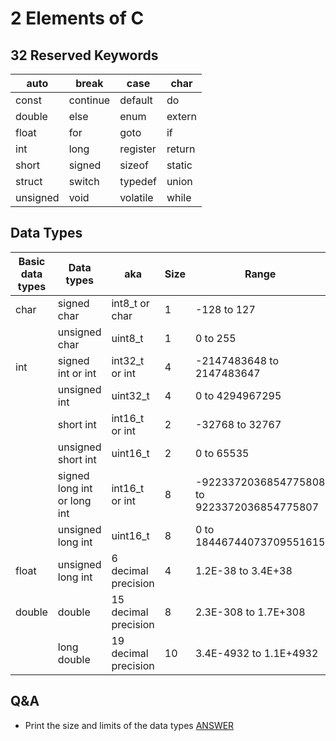 # 2 Elements of C

## 32 Reserved Keywords

| auto | break | case | char |
| --- | --- | --- | --- |
| const | continue | default | do |
| double | else | enum | extern |
| float | for | goto | if |
| int | long | register | return |
| short | signed | sizeof | static |
| struct | switch | typedef | union |
| unsigned | void | volatile | while |

## Data Types

| Basic data types | Data types | aka | Size | Range |
| --- | --- | --- | --- | --- |
| char | signed char | int8_t or char | 1 | -128 to 127 |
|   | unsigned char | uint8_t | 1 | 0 to 255 |
| int | signed int or int | int32_t or int | 4 | -2147483648  to 2147483647 |
|   | unsigned int | uint32_t | 4 | 0 to 4294967295 |
|   | short int | int16_t or int | 2 | -32768 to 32767 |
|   | unsigned short int | uint16_t | 2 | 0 to 65535 |
|   | signed long int or long int | int16_t or int | 8 | -9223372036854775808 to 9223372036854775807 |
|   | unsigned long int | uint16_t | 8 | 0 to 18446744073709551615 |
| float | unsigned long int | 6 decimal precision | 4 | 1.2E-38 to 3.4E+38 |
| double | double | 15 decimal precision | 8 | 2.3E-308 to 1.7E+308 |
|   | long double | 19 decimal precision | 10 |3.4E-4932 to 1.1E+4932 |

## Q&A

- Print the size and limits of the data types [ANSWER]()